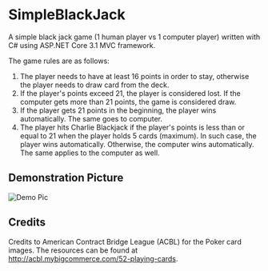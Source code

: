 # SimpleBlackJack
A simple black jack game (1 human player vs 1 computer player) written with C# using ASP.NET Core 3.1 MVC framework. 

The game rules are as follows:
1. The player needs to have at least 16 points in order to stay, otherwise the player needs to draw card from the deck.
1. If the player's points exceed 21, the player is considered lost. If the computer gets more than 21 points, the game is considered draw.
1. If the player gets 21 points in the beginning, the player wins automatically. The same goes to computer.
1. The player hits Charlie Blackjack if the player's points is less than or equal to 21 when the player holds 5 cards (maximum). In such case, the player wins automatically. Otherwise, the computer wins automatically. The same applies to the computer as well.

## Demonstration Picture
![Demo Pic](../media/images/blackjack_demo_pic.png?raw=true)

## Credits
Credits to American Contract Bridge League (ACBL) for the Poker card images. The resources can be found at http://acbl.mybigcommerce.com/52-playing-cards.
